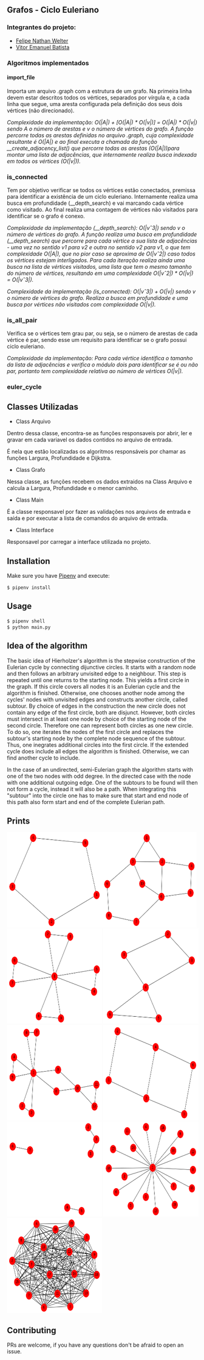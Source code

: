 ## Grafos - Ciclo Euleriano

### Integrantes do projeto:

* [Felipe Nathan Welter](https://github.com/felipenwelter)
* [Vitor Emanuel Batista](https://github.com/vitorebatista)

### Algoritmos implementados

#### import_file

Importa um arquivo .graph com a estrutura de um grafo. Na primeira linha devem estar descritos todos os vértices, separados por vírgula e, a cada linha que segue, uma aresta configurada pela definição dos seus dois vértices (não direcionado).

*Complexidade da implementação: O(|A|) + [O(|A|) * O(|v|)] = O(|A|) * O(|v|) sendo A o número de arestas e v o número de vértices do grafo. A função percorre todas as arestas definidas no arquivo .graph, cuja complexidade resultante é O(|A|) e ao final executa a chamada da função __create_adjacency_list() que percorre todas as arestas (O(|A|))para montar uma lista de adjacências, que internamente realiza busca indexada em todos os vértices (O(|v|)).*

### is_connected

Tem por objetivo verificar se todos os vértices estão conectados, premissa para identificar a existência de um ciclo euleriano. Internamente realiza uma busca em profundidade (__depth_search) e vai marcando cada vértice como visitado. Ao final realiza uma contagem de vértices não visitados para identificar se o grafo é conexo.

*Complexidade da implementação (__depth_search): O(|vˆ3|) sendo v o número de vértices do grafo. A função realiza uma busca em profundidade (__depth_search) que percorre para cada vértice a sua lista de adjacências - uma vez no sentido v1 para v2 e outra no sentido v2 para v1, o que tem complexidade O(|A|), que no pior caso se aproxima de O(|vˆ2|) caso todos os vértices estejam interligados. Para cada iteração realiza ainda uma busca na lista de vértices visitados, uma lista que tem o mesmo tamanho do número de vértices, resultando em uma complexidade O(|vˆ2|) * O(|v|) = O(|vˆ3|).*

*Complexidade da implementação (is_connected): O(|vˆ3|) + O(|v|) sendo v o número de vértices do grafo. Realiza a busca em profundidade e uma busca por vértices não visitados com complexidade O(|v|).*

### is_all_pair

Verifica se o vértices tem grau par, ou seja, se o número de arestas de cada vértice é par, sendo esse um requisito para identificar se o grafo possui ciclo euleriano.

*Complexidade da implementação: Para cada vértice identifica o tamanho da lista de adjacências e verifica o módulo dois para identificar se é ou não par, portanto tem complexidade relativa ao número de vértices O(|v|).*

### euler_cycle




## Classes Utilizadas

* Class Arquivo

Dentro dessa classe, encontra-se as funções responsaveis por abrir, ler e gravar em cada variavel os dados contidos no arquivo de entrada.

É nela que estão localizadas os algoritmos responsáveis por chamar as funções Largura, Profundidade e Dijkstra. 

* Class Grafo

Nessa classe, as funções recebem os dados extraidos na Class Arquivo e calcula a Largura, Profundidade e o menor caminho. 

* Class Main

É a classe responsavel por fazer as validações nos arquivos de entrada e saída e por executar a lista de comandos do arquivo de entrada.

* Class Interface

Responsavel por carregar a interface utilizada no projeto.








## Installation
Make sure you have [Pipenv](https://github.com/pypa/pipenv#installation) and execute:
```shell
$ pipenv install 
```

## Usage

```shell
$ pipenv shell
$ python main.py
```

## Idea of the algorithm
The basic idea of Hierholzer's algorithm is the stepwise construction of the Eulerian cycle by connecting dijunctive circles. It starts with a random node and then follows an arbitrary unvisited edge to a neighbour. This step is repeated until one returns to the starting node. This yields a first circle in the graph. If this circle covers all nodes it is an Eulerian cycle and the algorithm is finished. Otherwise, one chooses another node among the cycles' nodes with unvisited edges and constructs another circle, called subtour. By choice of edges in the construction the new circle does not contain any edge of the first circle, both are disjunct. However, both circles must intersect in at least one node by choice of the starting node of the second circle. Therefore one can represent both circles as one new circle. To do so, one iterates the nodes of the first circle and replaces the subtour's starting node by the complete node sequence of the subtour. Thus, one inegrates additional circles into the first circle. If the extended cycle does include all edges the algorithm is finished. Otherwise, we can find another cycle to include.

In the case of an undirected, semi-Eulerian graph the algorithm starts with one of the two nodes with odd degree. In the directed case with the node with one additional outgoing edge. One of the subtours to be found will then not form a cycle, instead it will also be a path. When integrating this "subtour" into the circle one has to make sure that start and end node of this path also form start and end of the complete Eulerian path.

## Prints

<img src="./data/1.png" width="250" height="250"><img src="./data/2.png" width="250" height="250">
<img src="./data/3.png" width="250" height="250">
<img src="./data/4.png" width="250" height="250">
<img src="./data/5.png" width="250" height="250">
<img src="./data/6.png" width="250" height="250">
<img src="./data/7.png" width="250" height="250">
<img src="./data/8.png" width="250" height="250">
<img src="./data/9.png" width="250" height="250">

## Contributing
PRs are welcome, if you have any questions don't be afraid to open an issue.
